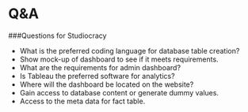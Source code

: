 Q&A
===
###Questions for Studiocracy
  * What is the preferred coding language for database table creation?
  * Show mock-up of dashboard to see if it meets requirements.
  * What are the requirements for admin dashboard?
  * Is Tableau the preferred software for analytics?
  * Where will the dashboard be located on the website?
  * Gain access to database content or generate dummy values.
  * Access to the meta data for fact table.